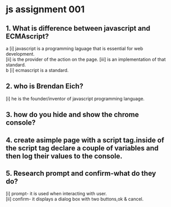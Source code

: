 # js assignment 001
## 1. What is difference between javascript and ECMAscript?

a [i] javascript is a programming laguage that is essential for web development.  
[ii] is the provider of the action on the page. [iii] is an implementation of that standard.  
   b [i] ecmascript is a standard.
## 2. who is Brendan Eich?

[i] he is the founder/inventor of javascript programming language.
## 3. how do you hide and show the chrome console?



## 4. create asimple page with a script tag.inside of the script tag declare a couple of variables and then log their values to the console.
 

## 5. Research prompt and confirm-what do they do?
[i] prompt- it is used when interacting with user.  
[ii] confirm- it displays a dialog box with two buttons,ok & cancel.